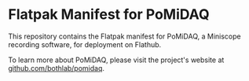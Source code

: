 Flatpak Manifest for PoMiDAQ
============================

This repository contains the Flatpak manifest for PoMiDAQ, a Miniscope
recording software, for deployment on Flathub.

To learn more about PoMiDAQ, please visit the project's website at [github.com/bothlab/pomidaq](https://github.com/bothlab/pomidaq).
